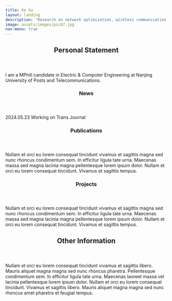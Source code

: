 ```yaml
---
title: Ke Xu
layout: landing
description: 'Research on network optimization, wireless communication, and deep reinforcement learning.'
image: assets/images/pic07.jpg
nav-menu: true
---
```


<!-- Main -->
<div id="main">

<!-- One -->
<section id="one">
	<div class="inner">
		<header class="major">
			<h2>Personal Statement</h2>
		</header>
		<p>I am a MPhill candidate in Electric & Computer Engineering at Nanjing University of Posts and Telecommunications.</p>
	</div>
</section>

<!-- Two -->
<section id="two" class="spotlights">
	<section>
		<!-- <a href="generic.html" class="image">
			<img src="{% link assets/images/pic08.jpg %}" alt="" data-position="center center" />
		</a> -->
		<div class="content">
			<div class="inner">
				<header class="major">
					<h3>News</h3>
				</header>
				<p>2024.05.23 Working on Trans Journal</p>
				<!-- <ul class="actions">
					<li><a href="generic.html" class="button">Learn more</a></li>
				</ul> -->
			</div>
		</div>
	</section>
	<section>
		<!-- <a href="generic.html" class="image">
			<img src="{% link assets/images/pic09.jpg %}" alt="" data-position="top center" />
		</a> -->
		<div class="content">
			<div class="inner">
				<header class="major">
					<h3>Publications</h3>
				</header>
				<p>Nullam et orci eu lorem consequat tincidunt vivamus et sagittis magna sed nunc rhoncus condimentum sem. In efficitur ligula tate urna. Maecenas massa sed magna lacinia magna pellentesque lorem ipsum dolor. Nullam et orci eu lorem consequat tincidunt. Vivamus et sagittis tempus.</p>
				<!-- <ul class="actions">
					<li><a href="generic.html" class="button">Learn more</a></li>
				</ul> -->
			</div>
		</div>
	</section>
	<section>
		<!-- <a href="generic.html" class="image">
			<img src="{% link assets/images/pic10.jpg %}" alt="" data-position="25% 25%" />
		</a> -->
		<div class="content">
			<div class="inner">
				<header class="major">
					<h3>Projects</h3>
				</header>
				<p>Nullam et orci eu lorem consequat tincidunt vivamus et sagittis magna sed nunc rhoncus condimentum sem. In efficitur ligula tate urna. Maecenas massa sed magna lacinia magna pellentesque lorem ipsum dolor. Nullam et orci eu lorem consequat tincidunt. Vivamus et sagittis tempus.</p>
				<!-- <ul class="actions">
					<li><a href="generic.html" class="button">Learn more</a></li>
				</ul> -->
			</div>
		</div>
	</section>
</section>

<!-- Three -->
<section id="three">
	<div class="inner">
		<header class="major">
			<h2>Other Information</h2>
		</header>
		<p>Nullam et orci eu lorem consequat tincidunt vivamus et sagittis libero. Mauris aliquet magna magna sed nunc rhoncus pharetra. Pellentesque condimentum sem. In efficitur ligula tate urna. Maecenas laoreet massa vel lacinia pellentesque lorem ipsum dolor. Nullam et orci eu lorem consequat tincidunt. Vivamus et sagittis libero. Mauris aliquet magna magna sed nunc rhoncus amet pharetra et feugiat tempus.</p>
		<!-- <ul class="actions">
			<li><a href="generic.html" class="button next">Get Started</a></li>
		</ul> -->
	</div>
</section>

</div>
